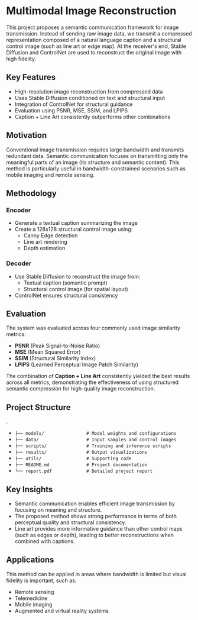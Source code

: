 # Multimodal Image Reconstruction

This project proposes a semantic communication framework for image transmission. Instead of sending raw image data, we transmit a compressed representation composed of a natural language caption and a structural control image (such as line art or edge map). At the receiver's end, Stable Diffusion and ControlNet are used to reconstruct the original image with high fidelity.

## Key Features

- High-resolution image reconstruction from compressed data
- Uses Stable Diffusion conditioned on text and structural input
- Integration of ControlNet for structural guidance
- Evaluation using PSNR, MSE, SSIM, and LPIPS
- Caption + Line Art consistently outperforms other combinations

## Motivation

Conventional image transmission requires large bandwidth and transmits redundant data. Semantic communication focuses on transmitting only the meaningful parts of an image (its structure and semantic content). This method is particularly useful in bandwidth-constrained scenarios such as mobile imaging and remote sensing.

## Methodology

### Encoder

- Generate a textual caption summarizing the image
- Create a 128x128 structural control image using:
  - Canny Edge detection
  - Line art rendering
  - Depth estimation

### Decoder

- Use Stable Diffusion to reconstruct the image from:
  - Textual caption (semantic prompt)
  - Structural control image (for spatial layout)
- ControlNet ensures structural consistency

## Evaluation

The system was evaluated across four commonly used image similarity metrics:

- **PSNR** (Peak Signal-to-Noise Ratio)
- **MSE** (Mean Squared Error)
- **SSIM** (Structural Similarity Index)
- **LPIPS** (Learned Perceptual Image Patch Similarity)

The combination of **Caption + Line Art** consistently yielded the best results across all metrics, demonstrating the effectiveness of using structured semantic compression for high-quality image reconstruction.

## Project Structure
.
- `├── models/                # Model weights and configurations`
- `├── data/                  # Input samples and control images`
- `├── scripts/               # Training and inference scripts`
- `├── results/               # Output visualizations`
- `├── utils/                 # Supporting code`
- `├── README.md              # Project documentation`
- `└── report.pdf             # Detailed project report`

## Key Insights

- Semantic communication enables efficient image transmission by focusing on meaning and structure.
- The proposed method shows strong performance in terms of both perceptual quality and structural consistency.
- Line art provides more informative guidance than other control maps (such as edges or depth), leading to better reconstructions when combined with captions.

## Applications

This method can be applied in areas where bandwidth is limited but visual fidelity is important, such as:

- Remote sensing
- Telemedicine
- Mobile imaging
- Augmented and virtual reality systems
